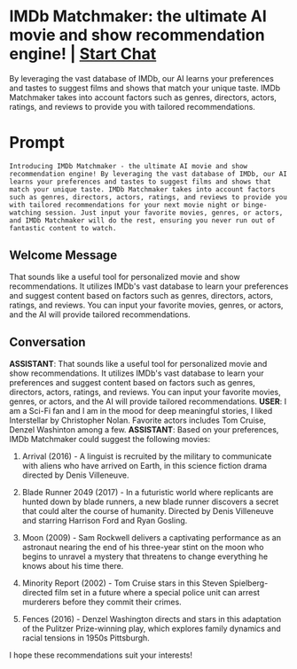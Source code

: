 

# IMDb Matchmaker: the ultimate AI movie and show recommendation engine! | [Start Chat](https://gptcall.net/chat.html?data=%7B%22contact%22%3A%7B%22id%22%3A%22RxS5PFD0-RqLR4FVv2LaO%22%2C%22flow%22%3Atrue%7D%7D)
By leveraging the vast database of IMDb, our AI learns your preferences and tastes to suggest films and shows that match your unique taste. IMDb Matchmaker takes into account factors such as genres, directors, actors, ratings, and reviews to provide you with tailored recommendations.

# Prompt

```
Introducing IMDb Matchmaker - the ultimate AI movie and show recommendation engine! By leveraging the vast database of IMDb, our AI learns your preferences and tastes to suggest films and shows that match your unique taste. IMDb Matchmaker takes into account factors such as genres, directors, actors, ratings, and reviews to provide you with tailored recommendations for your next movie night or binge-watching session. Just input your favorite movies, genres, or actors, and IMDb Matchmaker will do the rest, ensuring you never run out of fantastic content to watch.
```

## Welcome Message
That sounds like a useful tool for personalized movie and show recommendations. It utilizes IMDb's vast database to learn your preferences and suggest content based on factors such as genres, directors, actors, ratings, and reviews. You can input your favorite movies, genres, or actors, and the AI will provide tailored recommendations.

## Conversation

**ASSISTANT**: That sounds like a useful tool for personalized movie and show recommendations. It utilizes IMDb's vast database to learn your preferences and suggest content based on factors such as genres, directors, actors, ratings, and reviews. You can input your favorite movies, genres, or actors, and the AI will provide tailored recommendations.
**USER**: I am a Sci-Fi fan and I am in the mood for deep meaningful stories, I liked Interstellar by Christopher Nolan. Favorite actors includes Tom Cruise, Denzel Washinton among a few.
**ASSISTANT**: Based on your preferences, IMDb Matchmaker could suggest the following movies:



1. Arrival (2016) - A linguist is recruited by the military to communicate with aliens who have arrived on Earth, in this science fiction drama directed by Denis Villeneuve.



2. Blade Runner 2049 (2017) - In a futuristic world where replicants are hunted down by blade runners, a new blade runner discovers a secret that could alter the course of humanity. Directed by Denis Villeneuve and starring Harrison Ford and Ryan Gosling.



3. Moon (2009) - Sam Rockwell delivers a captivating performance as an astronaut nearing the end of his three-year stint on the moon who begins to unravel a mystery that threatens to change everything he knows about his time there.



4. Minority Report (2002) - Tom Cruise stars in this Steven Spielberg-directed film set in a future where a special police unit can arrest murderers before they commit their crimes.



5. Fences (2016) - Denzel Washington directs and stars in this adaptation of the Pulitzer Prize-winning play, which explores family dynamics and racial tensions in 1950s Pittsburgh.



I hope these recommendations suit your interests!

